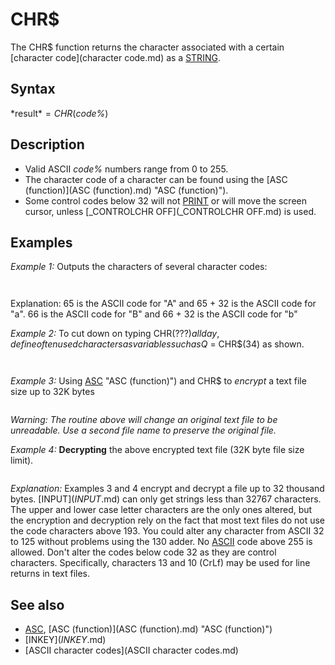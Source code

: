 # CHR$

The CHR$ function returns the character associated with a certain [character code](character code.md) as a [STRING](STRING.md).

  

## Syntax

*result$* = CHR$(*code%*)
  

## Description

* Valid ASCII *code%* numbers range from 0 to 255.
* The character code of a character can be found using the [ASC (function)](ASC (function).md) "ASC (function)").
* Some control codes below 32 will not [PRINT](PRINT.md) or will move the screen cursor, unless [_CONTROLCHR OFF](_CONTROLCHR OFF.md) is used.

  

## Examples

*Example 1:* Outputs the characters of several character codes:

``` [PRINT](PRINT.md) CHR$(65); CHR$(65 + 32) [PRINT](PRINT.md) CHR$(66); CHR$(66 + 32)  
```

``` Aa Bb  
```

Explanation: 65 is the ASCII code for "A" and 65 + 32 is the ASCII code for "a". 66 is the ASCII code for "B" and 66 + 32 is the ASCII code for "b"
  

*Example 2:* To cut down on typing CHR$(???) all day, define often used characters as variables such as Q$ = CHR$(34) as shown.

```   [DIM](DIM.md) Q AS [STRING](STRING.md) * 1   'define as one byte string(get rid of $ type suffix too) Q = CHR$(34)          'Q will now represent the elusive quotation mark in a string  PRINT "This text uses "; Q; "quotation marks"; Q; " that could have caused a syntax error!"   
```

``` This text uses "quotation marks" that could have caused a syntax error!  
```

  

*Example 3:* Using [ASC](ASC.md) "ASC (function)") and CHR$ to *encrypt* a text file size up to 32K bytes

``` [OPEN](OPEN.md) FileName$ [FOR](FOR.md) [INPUT](INPUT.md) "INPUT (file mode)") [AS](AS.md) #1 ' FileName to be encrypted [IF](IF.md) [LOF](LOF.md)(1) <= 32000 [THEN](THEN.md) Text$ = [INPUT$](INPUT$.md)([LOF](LOF.md)(1), 1) ' get Text as one string [CLOSE](CLOSE.md) #1 Send$ = "" ' clear value [FOR](FOR.md) i = 1 [TO](TO.md) [LEN](LEN.md)(Text$)     Letter$ = [MID$](MID$.md) "MID$ (function)")(Text$, i, 1) ' get each character in the text     Code = [ASC](ASC.md) "ASC (function)")(Letter$)     [IF](IF.md) (Code > 64 [AND](AND.md) "AND (boolean)") Code < 91) [OR](OR.md) "OR (boolean)") (Code > 96 [AND](AND.md) "AND (boolean)") Code < 123) [THEN](THEN.md)         Letter$ = CHR$(Code + 130) ' change letter's ASCII character by 130     [END IF](END IF.md)     Send$ = Send$ + Letter$ ' reassemble string with just letters encrypted [NEXT](NEXT.md) i [OPEN](OPEN.md) FileName$ [FOR](FOR.md) [OUTPUT](OUTPUT.md) [AS](AS.md) #1 ' erase FileName to be encrypted [PRINT](PRINT.md) "PRINT (file statement)") #1, Send$   ' Text as one string [CLOSE](CLOSE.md) #1  
```

*Warning: The routine above will change an original text file to be unreadable. Use a second file name to preserve the original file.*
  

*Example 4:* **Decrypting** the above encrypted text file (32K byte file size limit).

``` [OPEN](OPEN.md) FileName$ [FOR](FOR.md) [INPUT](INPUT.md) "INPUT (file mode)") [AS](AS.md) #1       ' FileName to be decrypted     Text$ = [INPUT$](INPUT$.md)([LOF](LOF.md)(1), 1)         ' open Text as one string [CLOSE](CLOSE.md) #1 Send$ = "" [FOR](FOR.md) i = 1 [TO](TO.md) [LEN](LEN.md)(Text$)     Letter$ = [MID$](MID$.md) "MID$ (function)")(Text$, i, 1)     Code = [ASC](ASC.md) "ASC (function)")(Letter$)     [IF](IF.md) (Code > 194 [AND](AND.md) "AND (boolean)") Code < 221) [OR](OR.md) "OR (boolean)") (Code > 226 [AND](AND.md) "AND (boolean)") Code < 253) [THEN](THEN.md)         Letter$ = CHR$(Code - 130)  ' change back to a Letter character     [END IF](END IF.md)     Send$ = Send$ + Letter$ ' reassemble string as normal letters     [NEXT](NEXT.md) i [OPEN](OPEN.md) FileName$ [FOR](FOR.md) [OUTPUT](OUTPUT.md) [AS](AS.md) #1 ' Erase file for decrypted text     [PRINT](PRINT.md) "PRINT (file statement)") #1, Send$ ' place Text as one string [CLOSE](CLOSE.md) #1  
```

*Explanation:* Examples 3 and 4 encrypt and decrypt a file up to 32 thousand bytes. [INPUT$](INPUT$.md) can only get strings less than 32767 characters. The upper and lower case letter characters are the only ones altered, but the encryption and decryption rely on the fact that most text files do not use the code characters above 193. You could alter any character from ASCII 32 to 125 without problems using the 130 adder. No [ASCII](ASCII.md) code above 255 is allowed. Don't alter the codes below code 32 as they are control characters. Specifically, characters 13 and 10 (CrLf) may be used for line returns in text files.
  

## See also

* [ASC](ASC.md), [ASC (function)](ASC (function).md) "ASC (function)")
* [INKEY$](INKEY$.md)
* [ASCII character codes](ASCII character codes.md)

  
